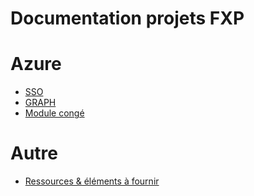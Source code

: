 # Documentation projets FXP

<h1>Azure</h1>

- [SSO](Azure/sso.md)
- [GRAPH](Azure/graph.md)
- [Module congé](Azure/module_conge.md)


<h1>Autre</h1>

- [Ressources & éléments à fournir](ressources.md)
